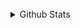 <br/>  

<details><summary> Github Stats </summary><img src="https://github-readme-stats.vercel.app/api?username=davixcky&show_icons=true&count_private=true&hide_border=true" align="left" />  

<img src="https://github-readme-stats.vercel.app/api/top-langs/?username=davixcky&hide_border=true&layout=compact" align="left" /></details>  

<br/>  

